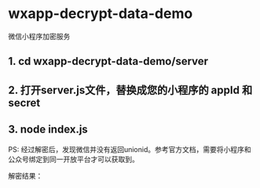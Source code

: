 # wxapp-decrypt-data-demo
微信小程序加密服务

## 1. cd wxapp-decrypt-data-demo/server

## 2. 打开server.js文件，替换成您的小程序的 appId 和 secret

## 3. node index.js

PS: 经过解密后，发现微信并没有返回unionid。参考官方文档，需要将小程序和公众号绑定到同一开放平台才可以获取到。

解密结果：
